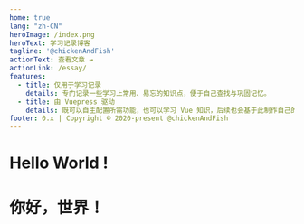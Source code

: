 ```yaml
---
home: true
lang: "zh-CN"
heroImage: /index.png
heroText: 学习记录博客
tagline: '@chickenAndFish'
actionText: 查看文章 →
actionLink: /essay/
features:
  - title: 仅用于学习记录
    details: 专门记录一些学习上常用、易忘的知识点，便于自己查找与巩固记忆。
  - title: 由 Vuepress 驱动
    details: 既可以自主配置所需功能，也可以学习 Vue 知识，后续也会基于此制作自己的主题。
footer: 0.x | Copyright © 2020-present @chickenAndFish
---
```


<!-- @format -->

# Hello World !

# 你好，世界！
